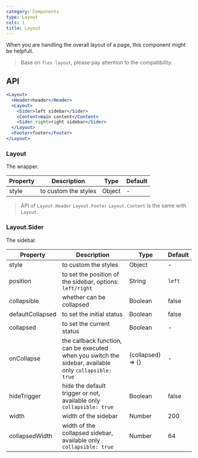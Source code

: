 ```yaml
---
category: Components
type: Layout
cols: 1
title: Layout
---
```


When you are handling the overall layout of a page, this component might be helpfull.

> Base on `flex layout`, please pay attention to the compatibility.

## API

```jsx
<Layout>
  <Header>header</Header>
  <Layout>
  	<Sider>left sidebar</Sider>
  	<Content>main content</Content>
  	<Sider right>right sidebar</Sider>
  </Layout>
  <Footer>footer</Footer>
</Layout>
```

### Layout

The wrapper.

Property | Description | Type | Default
-----|-----|-----|------
style | to custom the styles | Object | -

> API of `Layout.Header` `Layout.Footer` `Layout.Content` is the same with `Layout`.

### Layout.Sider

The sidebar.

Property | Description | Type | Default
-----|-----|-----|------
style | to custom the styles | Object | -
position | to set the position of the sidebar, options: `left/right` | String | `left`
collapsible | whether can be collapsed | Boolean | false
defaultCollapsed | to set the initial status | Boolean | false  |
collapsed | to set the current status | Boolean | -
onCollapse | the callback function, can be executed when you switch the sidebar, available only `collapsible: true` | (collapsed) => {}  | -
hideTrigger | hide the default trigger or not, available only `collapsible: true` | Boolean | false 
width | width of the sidebar | Number | 200
collapsedWidth | width of the collapsed sidebar, available only `collapsible: true` | Number | 64
